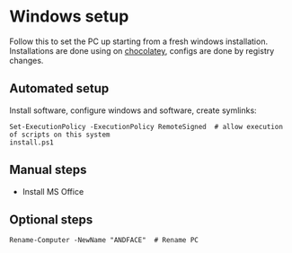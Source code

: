 # Windows setup
Follow this to set the PC up starting from a fresh windows installation. Installations are done using on [chocolatey](https://chocolatey.org/), configs are done by registry changes.


## Automated setup
Install software, configure windows and software, create symlinks:

```
Set-ExecutionPolicy -ExecutionPolicy RemoteSigned  # allow execution of scripts on this system
install.ps1
```


## Manual steps
* Install MS Office


## Optional steps
```
Rename-Computer -NewName "ANDFACE"  # Rename PC
```
